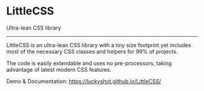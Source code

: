# LittleCSS

Ultra-lean CSS library

---

LittleCSS is an ultra-lean CSS library with a tiny size footprint yet includes most of the necessary CSS classes and helpers for 99% of projects.

The code is easily extendable and uses no pre-processors, taking advantage of latest modern CSS features.

Demo & Documentation: https://luckyshot.github.io/LittleCSS/
